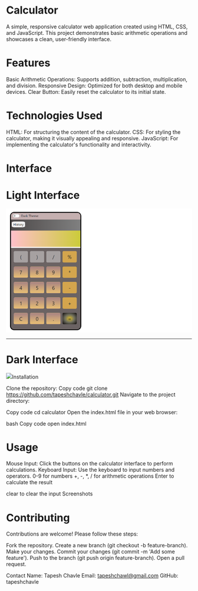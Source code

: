 # Calculator

A simple, responsive calculator web application created using HTML, CSS, and JavaScript. This project demonstrates basic arithmetic operations and showcases a clean, user-friendly interface.

# Features

Basic Arithmetic Operations: Supports addition, subtraction, multiplication, and division.
Responsive Design: Optimized for both desktop and mobile devices.
Clear Button: Easily reset the calculator to its initial state.

# Technologies Used

HTML: For structuring the content of the calculator.
CSS: For styling the calculator, making it visually appealing and responsive.
JavaScript: For implementing the calculator's functionality and interactivity.

# Interface

  <h1>Light Interface</h1>
<img src="./image/light.png"></img>
<br>
<hr>
  <h1>Dark Interface</h1>
  <img src="./image/dark.png>

# Installation

Clone the repository:
Copy code
git clone https://github.com/tapeshchavle/calculator.git
Navigate to the project directory:

Copy code
cd calculator
Open the index.html file in your web browser:

bash
Copy code
open index.html

# Usage

Mouse Input: Click the buttons on the calculator interface to perform calculations.
Keyboard Input: Use the keyboard to input numbers and operators.
0-9 for numbers
+, -, \*, / for arithmetic operations
Enter to calculate the result

clear to clear the input
Screenshots

# Contributing

Contributions are welcome! Please follow these steps:

Fork the repository.
Create a new branch (git checkout -b feature-branch).
Make your changes.
Commit your changes (git commit -m 'Add some feature').
Push to the branch (git push origin feature-branch).
Open a pull request.

Contact
Name: Tapesh Chavle
Email: tapeshchawl@gmail.com
GitHub: tapeshchavle
